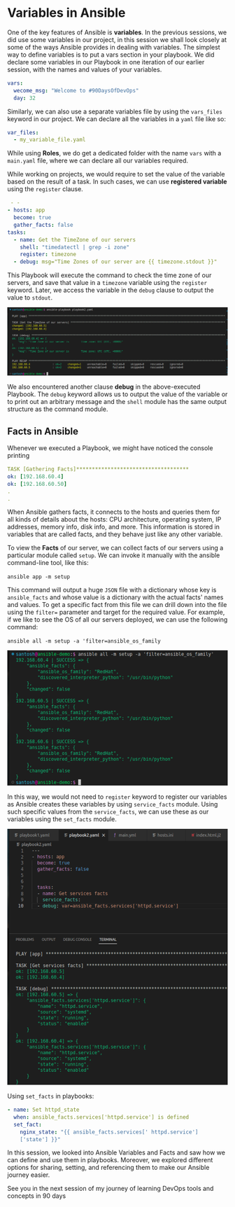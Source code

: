 # Variables in Ansible

One of the key features of Ansible is **variables**. In the previous sessions, we did use some variables in our project, in this session we shall look closely at some of the ways Ansible provides in dealing with variables.
The simplest way to define variables is to put a vars section in your playbook. We did declare some variables in our Playbook in one iteration of our earlier session, with the names and values of your variables.

```yaml
vars:
  wecome_msg: "Welcome to #90DaysOfDevOps"
  day: 32
```

Similarly, we can also use a separate variables file by using the `vars_files` keyword in our project. We can declare all the variables in a `yaml` file like so:

```yaml
var_files:
  - my_variable_file.yaml
```

While using **Roles**, we do get a dedicated folder with the name `vars` with a `main.yaml` file, where we can declare all our variables required.

While working on projects, we would require to set the value of the variable based on the result of a task. In such cases, we can use **registered variable** using the `register` clause.

```yaml
 - -
- hosts: app
  become: true
  gather_facts: false
tasks:
  - name: Get the TimeZone of our servers
    shell: "timedatectl | grep -i zone"
    register: timezone
  - debug: msg="Time Zones of our server are {{ timezone.stdout }}"
```

This Playbook will execute the command to check the time zone of our servers, and save that value in a `timezone` variable using the `register` keyword. Later, we access the variable in the `debug` clause to output the value to `stdout`.

![Timezone](./images/debug-register.png)

We also encountered another clause **debug** in the above-executed Playbook. The `debug` keyword allows us to output the value of the variable or to print out an arbitrary message and the `shell` module has the same output structure as the command module.

## Facts in Ansible

Whenever we executed a Playbook, we might have noticed the console printing

```yaml
TASK [Gathering Facts]************************************
ok: [192.168.60.4]
ok: [192.168.60.50]
.
.
```

When Ansible gathers facts, it connects to the hosts and queries them for all kinds of details about the hosts: CPU architecture, operating system, IP addresses, memory info, disk info, and more. This information is stored in variables that are called facts, and they behave just like any other variable.

To view the **Facts** of our server, we can collect facts of our servers using a particular module called `setup`. We can invoke it manually with the ansible command-line tool, like this:

`ansible app -m setup`

This command will output a huge `JSON` file with a dictionary whose key is `ansible_facts` and whose value is a dictionary with the actual facts' names and values. To get a specific fact from this file we can drill down into the file using the `filter=` parameter and target for the required value. For example, if we like to see the OS of all our servers deployed, we can use the following command:

`ansible all -m setup -a 'filter=ansible_os_family`

![Facts](./images/facts1.png)

In this way, we would not need to `register` keyword to register our variables as Ansible creates these variables by using `service_facts` module. Using such specific values from the `service_facts`, we can use these as our variables using the `set_facts` module.

![Service Facts](./images/service-facts.png)

Using `set_facts` in playbooks:

```yaml
- name: Set httpd_state
  when: ansible_facts.services['httpd.service'] is defined
  set_fact:
    nginx_state: "{{ ansible_facts.services[' httpd.service']
    ['state'] }}"
```

In this session, we looked into Ansible Variables and Facts and saw how we can define and use them in playbooks. Moreover, we explored different options for sharing, setting, and referencing them to make our Ansible journey easier.

See you in the next session of my journey of learning DevOps tools and concepts in 90 days